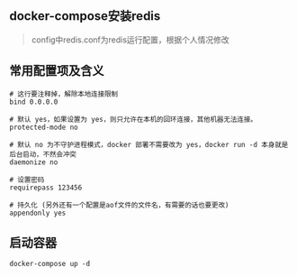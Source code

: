 ## docker-compose安装redis

> config中redis.conf为redis运行配置，根据个人情况修改


## 常用配置项及含义
```
# 这行要注释掉，解除本地连接限制
bind 0.0.0.0

# 默认 yes，如果设置为 yes，则只允许在本机的回环连接，其他机器无法连接。
protected-mode no

# 默认 no 为不守护进程模式，docker 部署不需要改为 yes，docker run -d 本身就是后台启动，不然会冲突
daemonize no

# 设置密码
requirepass 123456

# 持久化 (另外还有一个配置是aof文件的文件名，有需要的话也要更改)
appendonly yes
```

## 启动容器
```shell
docker-compose up -d
```
